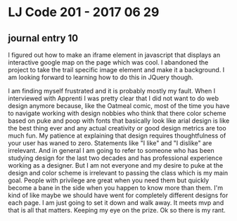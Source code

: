 # LJ Code 201 - 2017 06 29
## journal entry 10

I figured out how to make an iframe element in javascript that displays an interactive google map on the page which was cool. I abandoned the project to take the trail specific image element and make it a background. I am looking forward to learning how to do this in JQuery though.

<rant>
I am finding myself frustrated and it is probably mostly my fault. When I interviewed with Apprenti I was pretty clear that I did not want to do web design anymore because, like the Oatmeal comic, most of the time you have to navigate working with design nobbies who think that there color scheme based on puke and poop with fonts that basically look like arial design is like the best thing ever and any actual creativity or good design metrics are too much fun. My patience at explaining that design requires thoughtfulness of your user has waned to zero. Statements like "I like" and "I dislike" are irrelevant. And in general I am going to refer to someone who has been studying design for the last two decades and has professional experience working as a designer. But I am not everyone and my desire to puke at the design and color scheme is irrelevant to passing the class which is my main goal. People with privilege are great when you need them but quickly become a bane in the side when you happen to know more than them. I'm kind of like maybe we should have went for completely different designs for each page. I am just going to set it down and walk away. It meets mvp and that is all that matters. Keeping my eye on the prize. Ok so there is my rant. </rant>
